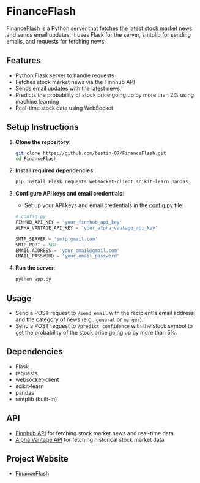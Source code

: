 # FinanceFlash

FinanceFlash is a Python server that fetches the latest stock market news and sends email updates. It uses Flask for the server, smtplib for sending emails, and requests for fetching news.

## Features
- Python Flask server to handle requests
- Fetches stock market news via the Finnhub API
- Sends email updates with the latest news
- Predicts the probability of stock price going up by more than 2% using machine learning
- Real-time stock data using WebSocket

## Setup Instructions
1. **Clone the repository**:
    ```bash
    git clone https://github.com/bestin-07/FinanceFlash.git
    cd FinanceFlash
    ```

2. **Install required dependencies**:
    ```bash
    pip install Flask requests websocket-client scikit-learn pandas
    ```

3. **Configure API keys and email credentials**:
    - Set up your API keys and email credentials in the [config.py](http://_vscodecontentref_/2) file:
    ```python
    # config.py
    FINHUB_API_KEY = 'your_finnhub_api_key'
    ALPHA_VANTAGE_API_KEY = 'your_alpha_vantage_api_key'

    SMTP_SERVER = 'smtp.gmail.com'
    SMTP_PORT = 587
    EMAIL_ADDRESS = 'your_email@gmail.com'
    EMAIL_PASSWORD = 'your_email_password'
    ```

4. **Run the server**:
    ```bash
    python app.py
    ```

## Usage
- Send a POST request to `/send_email` with the recipient's email address and the category of news (e.g., `general` or `merger`).
- Send a POST request to `/predict_confidence` with the stock symbol to get the probability of the stock price going up by more than 5%.

## Dependencies
- Flask
- requests
- websocket-client
- scikit-learn
- pandas
- smtplib (built-in)

## API
- [Finnhub API](https://finnhub.io/docs/api) for fetching stock market news and real-time data
- [Alpha Vantage API](https://www.alphavantage.co/documentation/) for fetching historical stock market data

## Project Website
- [FinanceFlash](https://financeflash.pythonanywhere.com/)